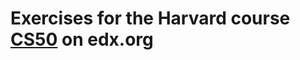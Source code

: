 # Exercises for the Harvard course [CS50](https://www.edx.org/course/introduction-computer-science-harvardx-cs50x) on edx.org